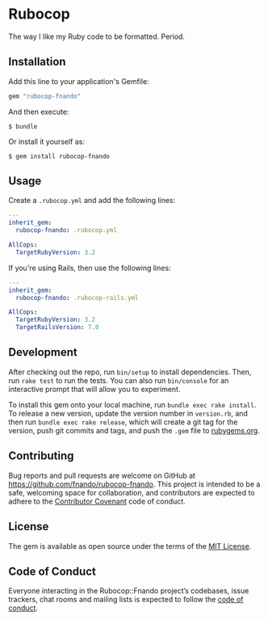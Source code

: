 # Rubocop

The way I like my Ruby code to be formatted. Period.

## Installation

Add this line to your application's Gemfile:

```ruby
gem "rubocop-fnando"
```

And then execute:

    $ bundle

Or install it yourself as:

    $ gem install rubocop-fnando

## Usage

Create a `.rubocop.yml` and add the following lines:

```yaml
---
inherit_gem:
  rubocop-fnando: .rubocop.yml

AllCops:
  TargetRubyVersion: 3.2
```

If you're using Rails, then use the following lines:

```yaml
---
inherit_gem:
  rubocop-fnando: .rubocop-rails.yml

AllCops:
  TargetRubyVersion: 3.2
  TargetRailsVersion: 7.0
```

## Development

After checking out the repo, run `bin/setup` to install dependencies. Then, run
`rake test` to run the tests. You can also run `bin/console` for an interactive
prompt that will allow you to experiment.

To install this gem onto your local machine, run `bundle exec rake install`. To
release a new version, update the version number in `version.rb`, and then run
`bundle exec rake release`, which will create a git tag for the version, push
git commits and tags, and push the `.gem` file to
[rubygems.org](https://rubygems.org).

## Contributing

Bug reports and pull requests are welcome on GitHub at
https://github.com/fnando/rubocop-fnando. This project is intended to be a safe,
welcoming space for collaboration, and contributors are expected to adhere to
the [Contributor Covenant](http://contributor-covenant.org) code of conduct.

## License

The gem is available as open source under the terms of the
[MIT License](https://opensource.org/licenses/MIT).

## Code of Conduct

Everyone interacting in the Rubocop::Fnando project’s codebases, issue trackers,
chat rooms and mailing lists is expected to follow the
[code of conduct](https://github.com/fnando/rubocop-fnando/blob/main/CODE_OF_CONDUCT.md).
